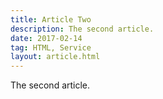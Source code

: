 ```yaml
---
title: Article Two
description: The second article.
date: 2017-02-14
tag: HTML, Service
layout: article.html
---
```


The second article.

